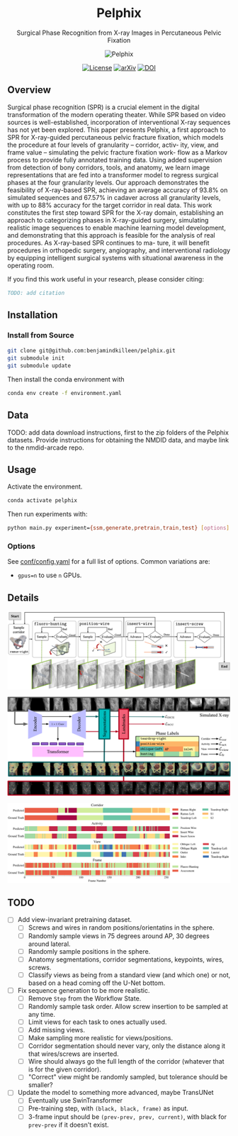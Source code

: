 <div align="center">

# Pelphix

Surgical Phase Recognition from X-ray Images in Percutaneous Pelvic Fixation

![Pelphix](images/liverpool_000000000_sequences.gif)

</div>

<div align="center">

<!-- TODO: update links to the arxiv and dataset links. -->
[![License](https://img.shields.io/badge/License-Apache%202.0-blue.svg)](
<https://opensource.org/licenses/Apache-2.0>)
[![arXiv](https://img.shields.io/badge/arXiv-2109.13900-b31b1b.svg)](
<https://arxiv.org/abs/2109.13900>)
[![DOI](https://zenodo.org/badge/DOI/10.5281/zenodo.5555555.svg)](
<https://doi.org/10.5281/zenodo.5555555>)

<div align="left">

## Overview

Surgical phase recognition (SPR) is a crucial element in the digital transformation of the modern operating theater. While SPR based on video sources is well-established, incorporation of interventional X-ray sequences has not yet been explored. This paper presents Pelphix, a first approach to SPR for X-ray-guided percutaneous pelvic fracture fixation, which models the procedure at four levels of granularity – corridor, activ- ity, view, and frame value – simulating the pelvic fracture fixation work- flow as a Markov process to provide fully annotated training data. Using added supervision from detection of bony corridors, tools, and anatomy, we learn image representations that are fed into a transformer model to regress surgical phases at the four granularity levels. Our approach demonstrates the feasibility of X-ray-based SPR, achieving an average accuracy of 93.8% on simulated sequences and 67.57% in cadaver across all granularity levels, with up to 88% accuracy for the target corridor in real data. This work constitutes the first step toward SPR for the X-ray domain, establishing an approach to categorizing phases in X-ray-guided surgery, simulating realistic image sequences to enable machine learning model development, and demonstrating that this approach is feasible for the analysis of real procedures. As X-ray-based SPR continues to ma- ture, it will benefit procedures in orthopedic surgery, angiography, and interventional radiology by equipping intelligent surgical systems with situational awareness in the operating room.

If you find this work useful in your research, please consider citing:

```bibtex
TODO: add citation
```

## Installation

### Install from Source

```bash
git clone git@github.com:benjamindkilleen/pelphix.git
git submodule init
git submodule update
```

Then install the conda environment with

```bash
conda env create -f environment.yaml
```

## Data

TODO: add data download instructions, first to the zip folders of the Pelphix datasets. Provide
instructions for obtaining the NMDID data, and maybe link to the nmdid-arcade repo.

## Usage

Activate the environment.

```bash
conda activate pelphix
```

Then run experiments with:

```bash
python main.py experiment={ssm,generate,pretrain,train,test} [options]
```

### Options

See [conf/config.yaml](/conf/config.yaml) for a full list of options. Common variations are:

- `gpus=n` to use `n` GPUs.

## Details

![simulation](images/simulation_overview.png)

![architecture](images/architecture.png)

![results](images/liverpool_000000000.png)

## TODO

<!-- TODO for MICCAI rebuttal -->
- [ ] Add view-invariant pretraining dataset.
  - [ ] Screws and wires in random positions/orientatins in the sphere.
  - [ ] Randomly sample views in 75 degrees around AP, 30 degrees around lateral.
  - [ ] Randomly sample positions in the sphere.
  - [ ] Anatomy segmentations, corridor segmentations, keypoints, wires, screws.
  - [ ] Classify views as being from a standard view (and which one) or not, based on a head coming off the U-Net bottom.
- [ ] Fix sequence generation to be more realistic.
  - [ ] Remove `Step` from the Workflow State.
  - [ ] Randomly sample task order. Allow screw insertion to be sampled at any time.
  - [ ] Limit views for each task to ones actually used.
  - [ ] Add missing views.
  - [ ] Make sampling more realistic for views/positions.
  - [ ] Corridor segmentation should never vary, only the distance along it that wires/screws are inserted.
  - [ ] Wire should always go the full length of the corridor (whatever that is for the given corridor).
  - [ ] "Correct" view might be randomly sampled, but tolerance should be smaller?
- [ ] Update the model to something more advanced, maybe TransUNet
  - [ ] Eventually use SwinTransformer
  - [ ] Pre-training step, with `(black, black, frame)` as input.
  - [ ] 3-frame input should be `(prev-prev, prev, current)`, with black for `prev-prev` if it doesn't exist.

</div>
